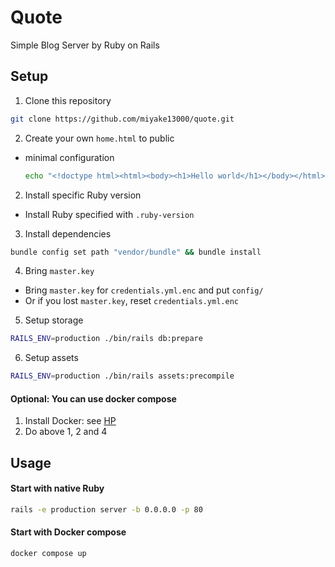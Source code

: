# Quote
Simple Blog Server by Ruby on Rails

## Setup
1. Clone this repository
```bash
git clone https://github.com/miyake13000/quote.git
```
2. Create your own `home.html` to public
  * minimal configuration
    ```bash
    echo "<!doctype html><html><body><h1>Hello world</h1></body></html>" > public/home.html
    ```
2. Install specific Ruby version
  * Install Ruby specified with `.ruby-version`
3. Install dependencies
```bash
bundle config set path "vendor/bundle" && bundle install
```
4. Bring `master.key`
  * Bring `master.key` for `credentials.yml.enc` and put `config/`
  * Or if you lost `master.key`, reset `credentials.yml.enc`
5. Setup storage
```bash
RAILS_ENV=production ./bin/rails db:prepare
```
6. Setup assets
```bash
RAILS_ENV=production ./bin/rails assets:precompile
```
#### Optional: You can use docker compose
1. Install Docker: see [HP](https://docs.docker.com/engine/install/)
2. Do above 1, 2 and 4

## Usage
#### Start with native Ruby
```bash
rails -e production server -b 0.0.0.0 -p 80
```

#### Start with Docker compose
```bash
docker compose up
```
